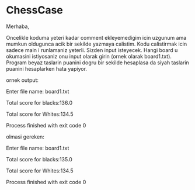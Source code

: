# ChessCase

Merhaba,

Oncelikle koduma yeteri kadar comment ekleyemedigim icin uzgunum ama mumkun oldugunca acik bir sekilde yazmaya calistim. Kodu calistirmak icin sadece main i runlamaniz yeterli. Sizden input isteyecek. Hangi board u okumasini istiyosaniz onu input olarak girin (ornek olarak board1.txt). Program beyaz taslarin puanini dogru bir sekilde hesaplasa da siyah taslarin puanini hesaplarken hata yapiyor.

ornek output:

Enter file name:
board1.txt

Total score for blacks:136.0

Total score for Whites:134.5

Process finished with exit code 0


olmasi gereken:

Enter file name:
board1.txt

Total score for blacks:135.0

Total score for Whites:134.5

Process finished with exit code 0
